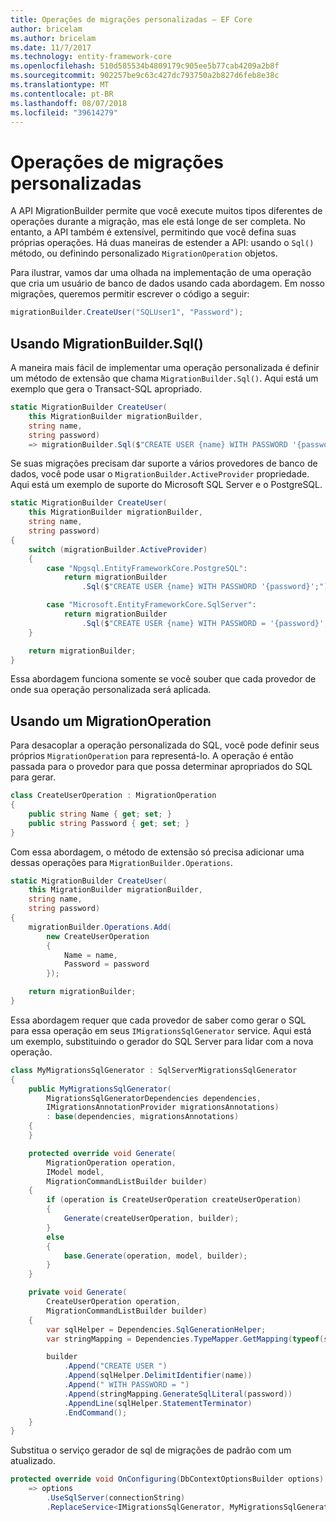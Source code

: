 ```yaml
---
title: Operações de migrações personalizadas – EF Core
author: bricelam
ms.author: bricelam
ms.date: 11/7/2017
ms.technology: entity-framework-core
ms.openlocfilehash: 510d585534b4809179c905ee5b77cab4209a2b8f
ms.sourcegitcommit: 902257be9c63c427dc793750a2b827d6feb8e38c
ms.translationtype: MT
ms.contentlocale: pt-BR
ms.lasthandoff: 08/07/2018
ms.locfileid: "39614279"
---
```

<a name="custom-migrations-operations"></a>Operações de migrações personalizadas
============================
A API MigrationBuilder permite que você execute muitos tipos diferentes de operações durante a migração, mas ele está longe de ser completa. No entanto, a API também é extensível, permitindo que você defina suas próprias operações. Há duas maneiras de estender a API: usando o `Sql()` método, ou definindo personalizado `MigrationOperation` objetos.

Para ilustrar, vamos dar uma olhada na implementação de uma operação que cria um usuário de banco de dados usando cada abordagem. Em nosso migrações, queremos permitir escrever o código a seguir:

``` csharp
migrationBuilder.CreateUser("SQLUser1", "Password");
```

<a name="using-migrationbuildersql"></a>Usando MigrationBuilder.Sql()
----------------------------
A maneira mais fácil de implementar uma operação personalizada é definir um método de extensão que chama `MigrationBuilder.Sql()`.
Aqui está um exemplo que gera o Transact-SQL apropriado.

``` csharp
static MigrationBuilder CreateUser(
    this MigrationBuilder migrationBuilder,
    string name,
    string password)
    => migrationBuilder.Sql($"CREATE USER {name} WITH PASSWORD '{password}';");
```

Se suas migrações precisam dar suporte a vários provedores de banco de dados, você pode usar o `MigrationBuilder.ActiveProvider` propriedade. Aqui está um exemplo de suporte do Microsoft SQL Server e o PostgreSQL.

``` csharp
static MigrationBuilder CreateUser(
    this MigrationBuilder migrationBuilder,
    string name,
    string password)
{
    switch (migrationBuilder.ActiveProvider)
    {
        case "Npgsql.EntityFrameworkCore.PostgreSQL":
            return migrationBuilder
                .Sql($"CREATE USER {name} WITH PASSWORD '{password}';");

        case "Microsoft.EntityFrameworkCore.SqlServer":
            return migrationBuilder
                .Sql($"CREATE USER {name} WITH PASSWORD = '{password}';");
    }

    return migrationBuilder;
}
```

Essa abordagem funciona somente se você souber que cada provedor de onde sua operação personalizada será aplicada.

<a name="using-a-migrationoperation"></a>Usando um MigrationOperation
---------------------------
Para desacoplar a operação personalizada do SQL, você pode definir seus próprios `MigrationOperation` para representá-lo. A operação é então passada para o provedor para que possa determinar apropriados do SQL para gerar.

``` csharp
class CreateUserOperation : MigrationOperation
{
    public string Name { get; set; }
    public string Password { get; set; }
}
```

Com essa abordagem, o método de extensão só precisa adicionar uma dessas operações para `MigrationBuilder.Operations`.

``` csharp
static MigrationBuilder CreateUser(
    this MigrationBuilder migrationBuilder,
    string name,
    string password)
{
    migrationBuilder.Operations.Add(
        new CreateUserOperation
        {
            Name = name,
            Password = password
        });

    return migrationBuilder;
}
```

Essa abordagem requer que cada provedor de saber como gerar o SQL para essa operação em seus `IMigrationsSqlGenerator` service. Aqui está um exemplo, substituindo o gerador do SQL Server para lidar com a nova operação.

``` csharp
class MyMigrationsSqlGenerator : SqlServerMigrationsSqlGenerator
{
    public MyMigrationsSqlGenerator(
        MigrationsSqlGeneratorDependencies dependencies,
        IMigrationsAnnotationProvider migrationsAnnotations)
        : base(dependencies, migrationsAnnotations)
    {
    }

    protected override void Generate(
        MigrationOperation operation,
        IModel model,
        MigrationCommandListBuilder builder)
    {
        if (operation is CreateUserOperation createUserOperation)
        {
            Generate(createUserOperation, builder);
        }
        else
        {
            base.Generate(operation, model, builder);
        }
    }

    private void Generate(
        CreateUserOperation operation,
        MigrationCommandListBuilder builder)
    {
        var sqlHelper = Dependencies.SqlGenerationHelper;
        var stringMapping = Dependencies.TypeMapper.GetMapping(typeof(string));

        builder
            .Append("CREATE USER ")
            .Append(sqlHelper.DelimitIdentifier(name))
            .Append(" WITH PASSWORD = ")
            .Append(stringMapping.GenerateSqlLiteral(password))
            .AppendLine(sqlHelper.StatementTerminator)
            .EndCommand();
    }
}
```

Substitua o serviço gerador de sql de migrações de padrão com um atualizado.

``` csharp
protected override void OnConfiguring(DbContextOptionsBuilder options)
    => options
        .UseSqlServer(connectionString)
        .ReplaceService<IMigrationsSqlGenerator, MyMigrationsSqlGenerator>();
```
